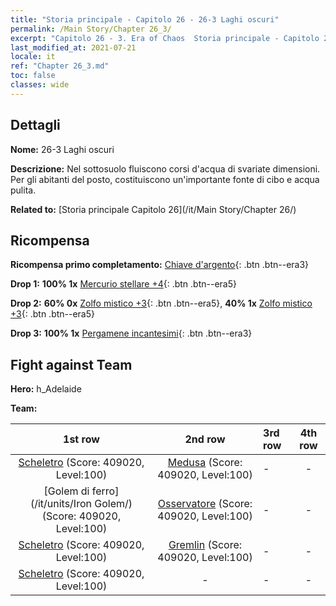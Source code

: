 ```yaml
---
title: "Storia principale - Capitolo 26 - 26-3 Laghi oscuri"
permalink: /Main Story/Chapter 26_3/
excerpt: "Capitolo 26 - 3. Era of Chaos  Storia principale - Capitolo 26_3. 26-3 Laghi oscuri"
last_modified_at: 2021-07-21
locale: it
ref: "Chapter 26_3.md"
toc: false
classes: wide
---
```


## Dettagli

 **Nome:** 26-3 Laghi oscuri

 **Descrizione:** Nel sottosuolo fluiscono corsi d'acqua di svariate dimensioni. Per gli abitanti del posto, costituiscono un'importante fonte di cibo e acqua pulita.

 **Related to:** [Storia principale Capitolo 26](/it/Main Story/Chapter 26/)

## Ricompensa

 **Ricompensa primo completamento:** [Chiave d'argento](/ItemsIT/con_693/){: .btn .btn--era3}

 **Drop 1:** **100% 1x** [Mercurio stellare +4](/ItemsIT/mat_91/){: .btn .btn--era5}

 **Drop 2:** **60% 0x** [Zolfo mistico +3](/ItemsIT/mat_85/){: .btn .btn--era5}, **40% 1x** [Zolfo mistico +3](/ItemsIT/mat_85/){: .btn .btn--era5}

 **Drop 3:** **100% 1x** [Pergamene incantesimi](/ItemsIT/con_694/){: .btn .btn--era3}


## Fight against Team
 **Hero:** h_Adelaide

 **Team:**


  | 1st row | 2nd row | 3rd row | 4th row |
  |:----:|:----:|:----|:----:|
  | [Scheletro](/it/units/Skeleton/) (Score: 409020, Level:100)  | [Medusa](/it/units/Medusa/) (Score: 409020, Level:100)  | - | - |
  | [Golem di ferro](/it/units/Iron Golem/) (Score: 409020, Level:100)  | [Osservatore](/it/units/Beholder/) (Score: 409020, Level:100)  | - | - |
  | [Scheletro](/it/units/Skeleton/) (Score: 409020, Level:100)  | [Gremlin](/it/units/Gremlin/) (Score: 409020, Level:100)  | - | - |
  | [Scheletro](/it/units/Skeleton/) (Score: 409020, Level:100)  | - | - | - |


